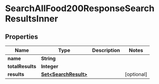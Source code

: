 

# SearchAllFood200ResponseSearchResultsInner


## Properties

| Name | Type | Description | Notes |
|------------ | ------------- | ------------- | -------------|
|**name** | **String** |  |  |
|**totalResults** | **Integer** |  |  |
|**results** | [**Set&lt;SearchResult&gt;**](SearchResult.md) |  |  [optional] |



